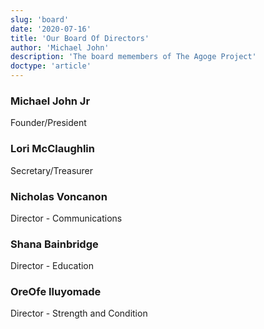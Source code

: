 ```yaml
---
slug: 'board'
date: '2020-07-16'
title: 'Our Board Of Directors'
author: 'Michael John'
description: 'The board memembers of The Agoge Project'
doctype: 'article'
---
```


### Michael John Jr
Founder/President 

### Lori McClaughlin 
Secretary/Treasurer 

### Nicholas Voncanon 
Director - Communications 

### Shana Bainbridge
Director - Education

### OreOfe Iluyomade 
Director - Strength and Condition 
